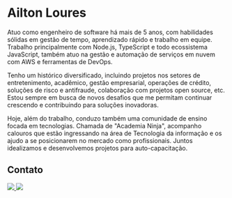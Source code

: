 # Ailton Loures

Atuo como engenheiro de software há mais de 5 anos, com habilidades sólidas em gestão de tempo, aprendizado rápido e trabalho em equipe. Trabalho principalmente com Node.js, TypeScript e todo ecossistema JavaScript, também atuo na gestão e automação de serviços em nuvem com AWS e ferramentas de DevOps.

Tenho um histórico diversificado, incluindo projetos nos setores de entretenimento, acadêmico, gestão empresarial, operações de crédito, soluções de risco e antifraude, colaboração com projetos open source, etc. Estou sempre em busca de novos desafios que me permitam continuar crescendo e contribuindo para soluções inovadoras.

Hoje, além do trabalho, conduzo também uma comunidade de ensino focada em tecnologias. Chamada de "Academia Ninja", acompanho calouros que estão ingressando na área de Tecnologia da informação e os ajudo a se posicionarem no mercado como profissionais. Juntos idealizamos e desenvolvemos projetos para auto-capacitação.

## Contato
<div>  
  <a href="https://www.linkedin.com/in/ailton-loures" target="_blank">
    <img src="https://img.shields.io/badge/-LinkedIn-%230077B5?style=for-the-badge&logo=linkedin&logoColor=white">
  </a>
  
  <a href="https://api.whatsapp.com/send?phone=5521991058318" target="_blank">
     <img src="https://img.shields.io/badge/WhatsApp-25D366?style=for-the-badge&logo=whatsapp&logoColor=white"
  </a>
</div>

